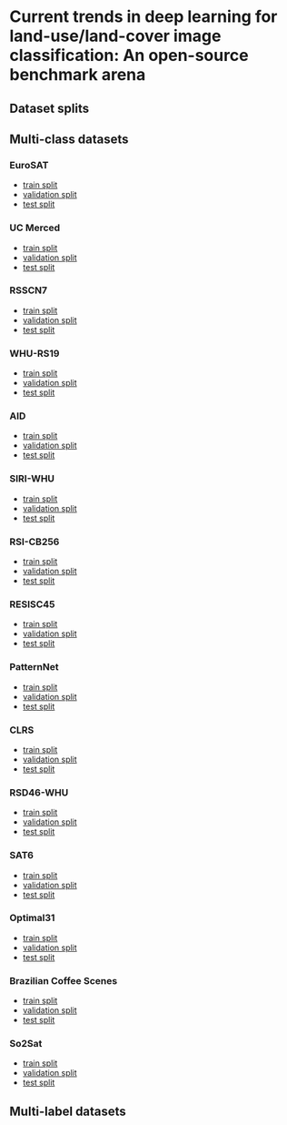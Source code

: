 # Current trends in deep learning for land-use/land-cover image classification: An open-source benchmark arena
## Dataset splits

## Multi-class datasets
### EuroSAT
- <a href="https://github.com/biasvariancelabs/LULC/blob/main/splits/eurosat_train.csv">train split</a>
- <a href="https://github.com/biasvariancelabs/LULC/blob/main/splits/eurosat_val.csv">validation split</a>
- <a href="https://github.com/biasvariancelabs/LULC/blob/main/splits/eurosat_test.csv">test split</a>
### UC Merced
- <a href="https://github.com/biasvariancelabs/LULC/blob/main/splits/ucmerced_train.csv">train split</a>
- <a href="https://github.com/biasvariancelabs/LULC/blob/main/splits/ucmerced_val.csv">validation split</a>
- <a href="https://github.com/biasvariancelabs/LULC/blob/main/splits/ucmerced_test.csv">test split</a>
### RSSCN7
- <a href="https://github.com/biasvariancelabs/LULC/blob/main/splits/rsscn7_train.csv">train split</a>
- <a href="https://github.com/biasvariancelabs/LULC/blob/main/splits/rsscn7_val.csv">validation split</a>
- <a href="https://github.com/biasvariancelabs/LULC/blob/main/splits/rsscn7_test.csv">test split</a>
### WHU-RS19
- <a href="https://github.com/biasvariancelabs/LULC/blob/main/splits/whurs19_train.csv">train split</a>
- <a href="https://github.com/biasvariancelabs/LULC/blob/main/splits/whurs19_val.csv">validation split</a>
- <a href="https://github.com/biasvariancelabs/LULC/blob/main/splits/whurs19_test.csv">test split</a>
### AID
- <a href="https://github.com/biasvariancelabs/LULC/blob/main/splits/aid_train.csv">train split</a>
- <a href="https://github.com/biasvariancelabs/LULC/blob/main/splits/aid_val.csv">validation split</a>
- <a href="https://github.com/biasvariancelabs/LULC/blob/main/splits/aid_test.csv">test split</a>
### SIRI-WHU
- <a href="https://github.com/biasvariancelabs/LULC/blob/main/splits/siriwhu_train.csv">train split</a>
- <a href="https://github.com/biasvariancelabs/LULC/blob/main/splits/siriwhu_val.csv">validation split</a>
- <a href="https://github.com/biasvariancelabs/LULC/blob/main/splits/siriwhu_test.csv">test split</a>
### RSI-CB256
- <a href="https://github.com/biasvariancelabs/LULC/blob/main/splits/rsicb256_train.csv">train split</a>
- <a href="https://github.com/biasvariancelabs/LULC/blob/main/splits/rsicb256_val.csv">validation split</a>
- <a href="https://github.com/biasvariancelabs/LULC/blob/main/splits/rsicb256_test.csv">test split</a>
### RESISC45
- <a href="https://github.com/biasvariancelabs/LULC/blob/main/splits/resisc45_train.csv">train split</a>
- <a href="https://github.com/biasvariancelabs/LULC/blob/main/splits/resisc45_val.csv">validation split</a>
- <a href="https://github.com/biasvariancelabs/LULC/blob/main/splits/resisc45_test.csv">test split</a>
### PatternNet
- <a href="https://github.com/biasvariancelabs/LULC/blob/main/splits/patternnet_train.csv">train split</a>
- <a href="https://github.com/biasvariancelabs/LULC/blob/main/splits/patternnet_val.csv">validation split</a>
- <a href="https://github.com/biasvariancelabs/LULC/blob/main/splits/patternnet_test.csv">test split</a>
### CLRS
- <a href="https://github.com/biasvariancelabs/LULC/blob/main/splits/clrs_train.csv">train split</a>
- <a href="https://github.com/biasvariancelabs/LULC/blob/main/splits/clrs_val.csv">validation split</a>
- <a href="https://github.com/biasvariancelabs/LULC/blob/main/splits/clrs_test.csv">test split</a>
### RSD46-WHU
- <a href="https://github.com/biasvariancelabs/LULC/blob/main/splits/rsd46whu_train.csv">train split</a>
- <a href="https://github.com/biasvariancelabs/LULC/blob/main/splits/rsd46whu_val.csv">validation split</a>
- <a href="https://github.com/biasvariancelabs/LULC/blob/main/splits/rsd46whu_test.csv">test split</a>
### SAT6
- <a href="https://github.com/biasvariancelabs/LULC/blob/main/splits/sat6_train.csv">train split</a>
- <a href="https://github.com/biasvariancelabs/LULC/blob/main/splits/sat6_val.csv">validation split</a>
- <a href="https://github.com/biasvariancelabs/LULC/blob/main/splits/sat6_test.csv">test split</a>
### Optimal31
- <a href="https://github.com/biasvariancelabs/LULC/blob/main/splits/optimal31_train.csv">train split</a>
- <a href="https://github.com/biasvariancelabs/LULC/blob/main/splits/optimal31_val.csv">validation split</a>
- <a href="https://github.com/biasvariancelabs/LULC/blob/main/splits/optimal31_test.csv">test split</a>
### Brazilian Coffee Scenes
- <a href="https://github.com/biasvariancelabs/LULC/blob/main/splits/bcs_train.csv">train split</a>
- <a href="https://github.com/biasvariancelabs/LULC/blob/main/splits/bcs_val.csv">validation split</a>
- <a href="https://github.com/biasvariancelabs/LULC/blob/main/splits/bcs_test.csv">test split</a>
### So2Sat
- <a href="https://dataserv.ub.tum.de/s/m1483140/download?path=%2F&files=training.h5">train split</a>
- <a href="https://dataserv.ub.tum.de/s/m1483140/download?path=%2F&files=validation.h5">validation split</a>
- <a href="https://dataserv.ub.tum.de/s/m1483140/download?path=%2F&files=testing.h5">test split</a>

## Multi-label datasets
